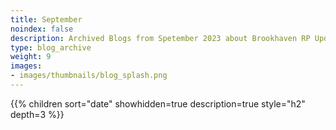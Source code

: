```yaml
---
title: September
noindex: false
description: Archived Blogs from Spetember 2023 about Brookhaven RP Updates, exciting news, and new findings
type: blog_archive
weight: 9
images:
- images/thumbnails/blog_splash.png
---
```




{{% children sort="date" showhidden=true description=true style="h2"  depth=3 %}}
